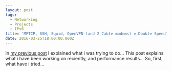 ```yaml
---
layout: post
tags:
  - Networking
  - Projects
  - IPv6
title: 'MPTCP, SSH, Squid, OpenVPN (and 2 Cable modems) = Double Speed? Not quite... Part 2'
date: 2016-03-25T18:00:00.000Z
---
```


In [my previous post][1] I explained what i was trying to do... This post explains what i have been working on reciently, and performance results...
So, first, what have i tried...


[1]:https://www.tiernanotoole.ie/2016/03/22/2-Cable-Modems-Double-Internet-Speed-part1.html
[2]:http://bitsofnetworks.org/ovhs-overthebox-internet-access-link-aggregation-using-multipath-tcp.html
[3]:https://shadowsocks.org/en/index.html
[4]:http://zehome.github.io/MLVPN
